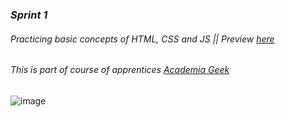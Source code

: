 ### *Sprint 1*  

###### Practicing basic concepts of HTML, CSS and JS || Preview [here](https://alexandercelis.github.io/sprint_1/)  

###### This is part of course of apprentices [Academia Geek](https://makaia.org/portfolio/academia-geek/)  

![image](https://user-images.githubusercontent.com/73502439/117923702-2509ea00-b2ba-11eb-85b1-4ff78b26538c.png)


